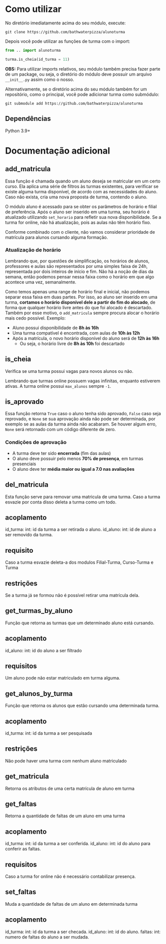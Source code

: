 # Como utilizar

No diretório imediatamente acima do seu módulo, execute:

`git clone https://github.com/bathwaterpizza/alunoturma`

Depois você pode utilizar as funções de turma com o import:

```Python
from .. import alunoturma

turma.is_cheia(id_turma = 11)
```

**OBS:** Para utilizar imports relativos, seu módulo também precisa fazer parte de um package, ou seja, o diretório do módulo deve possuir um arquivo `__init__.py` assim como o nosso.

Alternativamente, se o diretório acima do seu módulo também for um repositório, como o principal, você pode adicionar turma como submódulo:

`git submodule add https://github.com/bathwaterpizza/alunoturma`

## Dependências

Python 3.9+

# Documentação adicional

## add_matricula

Essa função é chamada quando um aluno deseja se matricular em um certo curso. Ela aplica uma série de filtros às turmas existentes, para verificar se existe alguma turma disponível, de acordo com as necessidades do aluno. Caso não exista, cria uma nova proposta de turma, contendo o aluno.

O módulo aluno é acessado para se obter os parâmetros de horário e filial de preferência. Após o aluno ser inserido em uma turma, seu horário é atualizado utilizando `set_horario` para refletir sua nova disponibilidade. Se a turma for online, não há atualização, pois as aulas não têm horário fixo.

Conforme combinado com o cliente, não vamos considerar prioridade de matrícula para alunos cursando alguma formação.

### Atualização de horário

Lembrando que, por questões de simplificação, os horários de alunos, professores e aulas são representados por uma simples faixa de 24h, representada por dois inteiros de início e fim. Não há a noção de dias da semana, então podemos pensar nessa faixa como o horário em que algo acontece uma vez, semanalmente.

Como temos apenas uma range de horário final e inicial, não podemos separar essa faixa em duas partes. Por isso, ao aluno ser inserido em uma turma, **cortamos o horário disponível dele a partir do fim do alocado**, de forma que qualquer horário livre antes do que foi alocado é descartado. Também por esse motivo, o `add_matricula` sempre procura alocar o horário mais cedo possível. Exemplo:

- Aluno possui disponibilidade de **8h às 16h**
- Uma turma compatível é encontrada, com aulas de **10h às 12h**
- Após a matrícula, o novo horário disponível do aluno será de **12h às 16h**
  - Ou seja, o horário livre de **8h às 10h** foi descartado

## is_cheia

Verifica se uma turma possui vagas para novos alunos ou não.

Lembrando que turmas online possuem vagas infinitas, enquanto estiverem ativas. A turma online possui `max_alunos` sempre `-1`.

## is_aprovado

Essa função retorna `True` caso o aluno tenha sido aprovado, `False` caso seja reprovado, e `None` se sua aprovação ainda não pode ser determinada, por exemplo se as aulas da turma ainda não acabaram. Se houver algum erro, `None` será retornado com um código diferente de zero.

### Condições de aprovação

- A turma deve ter sido **encerrada** (fim das aulas)
- O aluno deve possuir pelo menos **70% de presença**, em turmas presenciais
- O aluno deve ter **média maior ou igual a 7.0 nas avaliações**

## del_matricula

Esta função serve para removar uma matricula de uma turma. Caso a turma esvazie por conta disso deleta a turma como um todo.

## acoplamento

id_turma: int: id da turma a ser retirada o aluno.
id_aluno: int: id de aluno a ser removido da turma.

## requisito

Caso a turma esvazie deleta-a dos modulos Filial-Turma, Curso-Turma e Turma

## restrições

Se a turma já se formou não é possível retirar uma matrícula dela.

## get_turmas_by_aluno

Função que retorna as turmas que um determinado aluno está cursando.

## acoplamento

id_aluno: int: id do aluno a ser filtrado

## requisitos

Um aluno pode não estar matriculado em turma alguma.

## get_alunos_by_turma

Função que retorna os alunos que estão cursando uma determinada turma.

## acoplamento

id_turma: int: id da turma a ser pesquisada

## restrições

Não pode haver uma turma com nenhum aluno matriculado

## get_matricula 

Retorna os atributos de uma certa matrícula de aluno em turma

## get_faltas

Retorna a quantidade de faltas de um aluno em uma turma

## acoplamento 

id_turma: int: id da turma a ser conferida.
id_aluno: int: id do aluno para conferir as faltas.

## requisitos

Caso a turma for online não é necessário contabilizar presença.

## set_faltas

Muda a quantidade de faltas de um aluno em determinada turma

## acoplamento

id_turma: int: id da turma a ser checada.
id_aluno: int: id do aluno.
faltas: int: numero de faltas do aluno a ser mudada.
